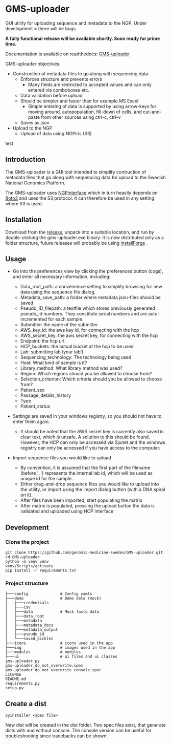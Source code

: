 # GMS-uploader
GUI utility for uploading sequence and metadata to the NGP. Under development = there will be bugs.


**A fully functional release will be available shortly. Soon ready for prime time.**

Documentation is available on readthedocs: [GMS-uploader](https://gms-uploader.readthedocs.io/en/latest/)

GMS-uploader objectives:
* Construction of metadata files to go along with sequencing data
  * Enforces structure and prevents errors
    * Many fields are restricted to accepted values and can only entered via comboboxes etc.
  * Data validation before upload
  * Should be simpler and faster than for example MS Excel
    * Simple entering of data is supported by using arrow-keys for moving around, autopopulation, fill-down of cells, and cut-and-paste from other sources using ctrl-c, ctrl-v 
  * Saves as json
* Upload to the NGP
  * Upload of data using NGPiris (S3)

test

## Introduction

The GMS-uploader is a GUI tool intended to simplify contruction of metadata files that go along with sequencing data for upload to the Swedish National Genomics Platform.

The GMS-uploader uses [NGPinterface](https://github.com/genomic-medicine-sweden/NGPIris) which in turn heavily depends on [Boto3](https://boto3.amazonaws.com/v1/documentation/api/latest/reference/services/s3.html) and uses the S3 protocol. It can therefore be used in any setting where S3 is used.   

## Installation

Download from the [release](https://github.com/genomic-medicine-sweden/GMS-uploader/releases), unpack into a suitable location, and run by double-clicking the gms-uploader.exe binary. It is now distributed only as a folder structure, future releases will probably be using [installForge](https://installforge.net/) .

## Usage

* Go into the preferences view by clicking the preferences button (cogs), and enter all necessary information, including:
  * Data_root_path: a convenience setting to simplify browsing for new data using the sequence file dialog.
  * Metadata_save_path: a folder where metadata json-files should be saved
  * Pseudo_ID_filepath: a textfile which stores previously generated pseudo_id numbers. They constitute serial numbers and are auto-incremented for each sample.
  * Submitter: the name of the submitter
  * AWS_key_id: the aws key id, for connecting with the hcp
  * AWS_secret_key: the aws secret key, for connecting with the hcp
  * Endpoint: the hcp url
  * HCP_buckets: the actual bucket at the hcp to be used
  * Lab: submitting lab (your lab!)
  * Sequencing_technology: The technology being used
  * Host: What kind of sample is it?
  * Library_method: What library method was used?
  * Region: Which regions should you be allowed to choose from?
  * Selection_criterion: Which criteria should you be allowed to choose from?
  * Patient_sex
  * Passage_details_history 
  * Type
  * Patient_status

* Settings are saved in your windows registry, so you should not have to enter them again.
  * It should be noted that the AWS secret key is currently also saved in clear text, which is unsafe. A solution to this should be found. However, the HCP can only be accessed via Sjunet and the windows registry can only be accessed if you have access to the computer.   

* Import sequence files you would like to upload
  * By convention, it is assumed that the first part of the filename (before '_') represents the internal lab id, which will be used as unique id for the sample.
  * Either drag-and-drop sequence files you would like to upload into the utility, or import using the import dialog button (with a DNA spiral on it).
  * After files have been imported, start populating the matrix
  * After matrix is populated, pressing the upload button the data is validated and uploaded using HCP Interface

## Development

### Clone the project

``` 
git clone https://github.com/genomic-medicine-sweden/GMS-uploader.git
cd GMS-uploader
python -m venv venv
venv/Scripts/activate
pip install -r requirements.txt
```

### Project structure
```
├───config              # Config yamls
├───demo                # Demo data (mock)
│   ├───credentials
│   ├───csv
│   ├───data            # Mock fastq data
│   ├───data_root
│   ├───metadata
│   ├───metadata_docs
│   ├───metadata_output
│   ├───pseudo_id
│   └───saved_pickles
├───icons               # icons used in the app 
├───img                 # images used in the app 
├───modules             # modules
├───ui                  # ui files and ui classes
gms-uploader.py
gms-uploader_do_not_overwrite.spec
gms-uploader_do_not_overwrite_console.spec
LICENSE
README.md
requirements.py
setup.py
```

## Create a dist

``` 
pyinstaller <spec file>
```

New dist will be created in the dist folder. Two spec files exist, that generate dists with and without console. The console version can be useful for troubleshooting since tracebacks can be shown.